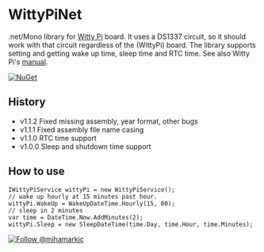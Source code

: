# WittyPiNet
.net/Mono library for [Witty Pi](http://www.uugear.com/witty-pi-realtime-clock-power-management-for-raspberry-pi/) board.
It uses a DS1337 circuit, so it should work with that circuit regardless of the (WittyPi) board.
The library supports setting and getting wake up time, sleep time and RTC time.
See also Witty Pi's [manual](http://www.uugear.com/doc/WittyPi_UserManual.pdf).

[![NuGet](https://img.shields.io/nuget/v/WittyPiNet.svg)](https://www.nuget.org/packages/WittyPiNet)

## History

- v1.1.2 Fixed missing assembly, year format, other bugs
- v1.1.1 Fixed assembly file name casing
- v1.1.0 RTC time support
- v1.0.0 Sleep and shutdown time support

## How to use
```
IWittyPiService wittyPi = new WittyPiService();
// wake up hourly at 15 minutes past hour.
wittyPi.WakeUp = WakeUpDateTime.Hourly(15, 00);
// sleep in 2 minutes
var time = DateTime.Now.AddMinutes(2);
wittyPi.Sleep = new SleepDateTime(time.Day, time.Hour, time.Minutes);
```

[![Follow @mihamarkic](https://img.shields.io/badge/Twitter-Follow%20%40mihamarkic-blue.svg)](https://twitter.com/intent/follow?screen_name=mihamarkic)
